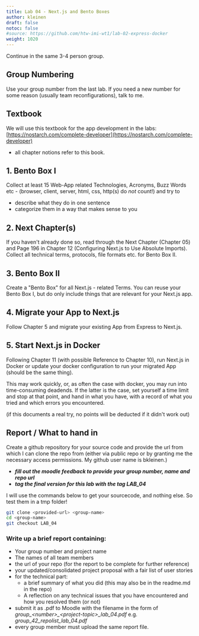 ```yaml
---
title: Lab 04 - Next.js and Bento Boxes
author: kleinen
draft: false
notoc: false
#source: https://github.com/htw-imi-wt1/lab-02-express-docker
weight: 1020
---
```


Continue in the same 3-4 person group.

## Group Numbering

Use your group number from the last lab. If you need a new number for some reason (usually team reconfigurations), talk to me.

## Textbook

We will use this textbook for the app development in the labs:
[https://nostarch.com/complete-developer](https://nostarch.com/complete-developer)
- all chapter notions refer to this book.

## 1. Bento Box I

Collect at least 15 Web-App related Technologies, Acronyms, Buzz Words etc - (browser, client, server, html, css, http(s) do *not* count!) and try to 
- describe what they do in one sentence
- categorize them in a way that makes sense to you

## 2. Next Chapter(s)

If you haven't already done so, read through the Next Chapter (Chapter 05) and Page 196 in Chapter 12 (Configuring Next.js to Use Absolute Imports).
Collect all technical terms, protocols, file formats etc. for Bento Box II.

## 3. Bento Box II

Create a "Bento Box" for all Next.js - related Terms. You can reuse your Bento Box I, but do only include things that are relevant for your Next.js app.

## 4. Migrate your App to Next.js

Follow Chapter 5 and migrate your existing App from Express to Next.js.

## 5. Start Next.js in Docker

Following Chapter 11 (with possible Reference to Chapter 10), run Next.js in Docker or update your docker configuration to run your migrated App (should be the same thing).

This may work quickly, or, as often the case with docker, you may run into time-consuming deadends. If the latter is the case, set yourself a time limit
and stop at that point, and hand in what you have, with a record of what you tried and which errors you encountered.

(if this documents a real try, no points will be deducted if it didn't work out)


## Report / What to hand in

Create a github repository for your source code and provide the url from which I can clone the repo from (either via public repo or by
granting me the necessary access permissions. My github user name is bkleinen.)

- ***fill out the moodle feedback to provide your group number, name and repo url***
- ***tag the final version for this lab with the tag LAB_04***

I will use the commands below to get your sourcecode, and nothing else. So test them in a tmp folder!

```bash
git clone <provided-url> <group-name>
cd <group-name>
git checkout LAB_04
```


### Write up a brief report containing:

- Your group number and project name
- The names of all team members
- the url of your repo (for the report to be complete for further reference)
- your updated/consolidated project proposal with a fair list of user stories
- for the technical part:
    - a brief summary of what you did (this may also be in the readme.md in the repo)
    - A reflection on any technical issues that you have encountered and how you resolved them (or not)
- submit it as .pdf to Moodle with the filename in the form of _group\_\<number\>\_\<project-topic\>\_lab_04.pdf_ e.g. _group\_42_repolist\_lab_04.pdf_ 
- every group member must upload the same report file.

